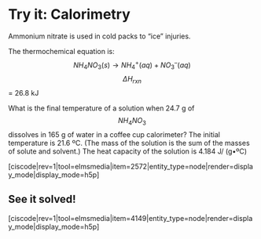 # Try it: Calorimetry


Ammonium nitrate is used in cold packs to “ice” injuries. 

The thermochemical equation is:  
$$NH_4NO_3(s)\longrightarrow NH_4^+(aq) + NO_3^–(aq)$$              $$\Delta H_{rxn}$$ = 26.8 kJ 

What is the final temperature of a solution when 24.7 g of $$NH_4NO_3$$ dissolves in 165 g of water in a coffee cup calorimeter? The initial temperature is 21.6 ºC. (The mass of the solution is the sum of the masses of solute and solvent.) The heat capacity of the solution is 4.184 J/ (g•ºC)

[ciscode|rev=1|tool=elmsmedia|item=2572|entity_type=node|render=display_mode|display_mode=h5p]

## See it solved!

[ciscode|rev=1|tool=elmsmedia|item=4149|entity_type=node|render=display_mode|display_mode=h5p]

<houck-math> </houck-math>
